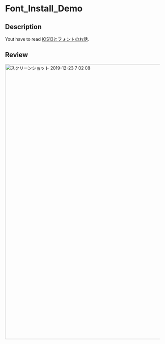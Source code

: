 # Font_Install_Demo

## Description

Yout have to read
[iOS13とフォントのお話](https://qiita.com/H_Crane/items/a0a7a77f9d709e9692b6).

## Review

<img width="894" alt="スクリーンショット 2019-12-23 7 02 08" src="https://user-images.githubusercontent.com/24838521/71327926-2c5c1680-2552-11ea-8629-83b730516254.png">
